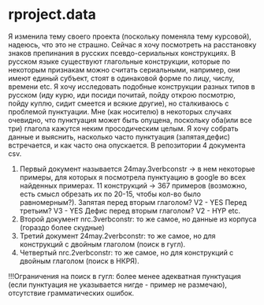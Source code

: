 # rproject.data
Я изменила тему своего проекта (поскольку поменяла тему курсовой), надеюсь, что это не страшно. Сейчас я хочу посмотреть на расстановку знаков препинания в русских псевдо-сериальных конструкциях.
В русском языке существуют глагольные конструкции, которые по некоторым признакам можно считать сериальными, например, они имеют единый субъект, стоят в одинаковой форме по лицу, числу, времени etc. Я хочу исследовать подобные конструкции разных типов в русском (иду курю, иди посиди почитай, пойду открою посмотрю, пойду куплю, сидит смеется и всякие другие), но сталкиваюсь с проблемой пунктуации. Мне (как носителю) в некоторых случаях очевидно, что пунктуация может быть опущена, поскольку оба(или все три) глагола кажутся неким просодическим целым. Я хочу собрать данные и выяснить, насколько часто пунктуация (запятая,дефис) встречаeтся, и как часто она опускается. 
В репозитории 4 документа csv. 
1) Первый документ называется 24may.3verbconstr -> в нем некоторые примеры, для которых я посмотрела пунктуацию в google во всех найденных примерах. 11 конструкций -> 367 примеров (возможно, есть смысл обрезать их по 20-15, чтобы кол-во было равномерным?). 
Запятая перед вторым глаголом? V2 - YES
Перед третьим? V3 - YES
Дефис перед вторым глаголом? V2 - HYP etc.
2) Второй документ nrc.3verbconstr: то же самое, но данные из корпуса (гораздо более скудные)
3) Третий документ 24may.2verbconstr: то же самое, но для конструкций с двойным глаголом (поиск в гугл).
4) Четвертый nrc.2verbconstr: то же самое, но для конструкций с двойным глаголом (поиск в НКРЯ).

!!!Ограничения на поиск в гугл: более менее адекватная пунктуация (если пунктуация не указывается нигде - пример не размечаю), отсутствие грамматических ошибок.
